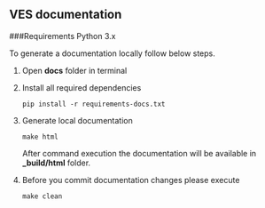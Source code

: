 ## VES documentation
###Requirements
    Python 3.x

To generate a documentation locally follow below steps.

1. Open **docs** folder in terminal
2. Install all required dependencies

    ```
    pip install -r requirements-docs.txt
   ```
3. Generate local documentation
    ```
    make html
    ```
    After command execution the documentation will be available in **_build/html** folder.
4. Before you commit documentation changes please execute
    ```
    make clean
   ```
